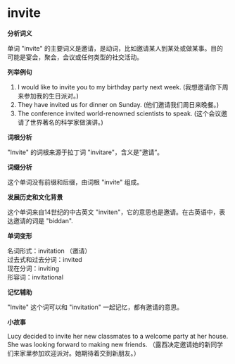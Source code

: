 # invite

**分析词义**

  

单词 "invite" 的主要词义是邀请，是动词，比如邀请某人到某处或做某事。目的可能是宴会，聚会，会议或任何类型的社交活动。

  

**列举例句**

  

1.  I would like to invite you to my birthday party next week. (我想邀请你下周来参加我的生日派对。)
2.  They have invited us for dinner on Sunday. (他们邀请我们周日来晚餐。)
3.  The conference invited world-renowned scientists to speak. (这个会议邀请了世界著名的科学家做演讲。)

  

**词根分析**

  

"Invite" 的词根来源于拉丁词 "invitare"，含义是"邀请”。

  

**词缀分析**

  

这个单词没有前缀和后缀，由词根 "invite" 组成。

  

**发展历史和文化背景**

  

这个单词来自14世纪的中古英文 "inviten"，它的意思也是邀请。在古英语中，表达邀请的词是 "biddan".

  

**单词变形**

  

名词形式：invitation （邀请）  
过去式和过去分词：invited  
现在分词：inviting  
形容词：invitational

  

**记忆辅助**

  

"Invite" 这个词可以和 "invitation" 一起记忆，都有邀请的意思。

  

**小故事**

  

Lucy decided to invite her new classmates to a welcome party at her house. She was looking forward to making new friends. （露西决定邀请她的新同学们来家里参加欢迎派对。她期待着交到新朋友。）

